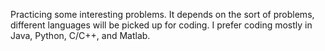 Practicing some interesting problems. It depends on the sort of problems, different languages will be picked up for coding. I prefer coding mostly in Java, Python, C/C++, and Matlab.
